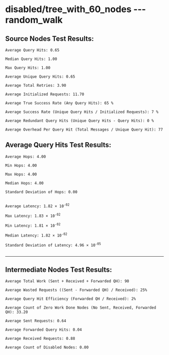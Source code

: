 # disabled/tree_with_60_nodes --- random_walk
## Source Nodes Test Results:
	Average Query Hits: 0.65

	Median Query Hits: 1.00

	Max Query Hits: 1.00

	Average Unique Query Hits: 0.65

	Average Total Retries: 3.90

	Average Initialized Requests: 11.70

	Average True Success Rate (Any Query Hits): 65 %

	Average Success Rate (Unique Query Hits / Initialized Requests): 7 %

	Average Redundant Query Hits (Unique Query Hits - Query Hits): 0 %

	Average Overhead Per Query Hit (Total Messages / Unique Query Hit): 77



## Average Query Hits Test Results:
<pre><code>Average Hops: 4.00

Min Hops: 4.00

Max Hops: 4.00

Median Hops: 4.00

Standard Deviation of Hops: 0.00


Average Latency: 1.82 × 10<sup>-02</sup>

Max Latency: 1.83 × 10<sup>-02</sup>

Min Latency: 1.81 × 10<sup>-02</sup>

Median Latency: 1.82 × 10<sup>-02</sup>

Standard Deviation of Latency: 4.96 × 10<sup>-05</sup>

</code></pre>

---------------------------------------------
## Intermediate Nodes Test Results:

	Average Total Work (Sent + Received + Forwarded QH): 90

	Average Wasted Requests ((Sent - Forwarded QH) / Received): 25%

	Average Query Hit Efficiency (Forwarded QH / Received): 2%

	Average Count of Zero Work Done Nodes (No Sent, Received, Forwarded QH): 33.20

	Average Sent Requests: 0.64

	Average Forwarded Query Hits: 0.04

	Average Received Requests: 0.88

	Average Count of Disabled Nodes: 0.00

